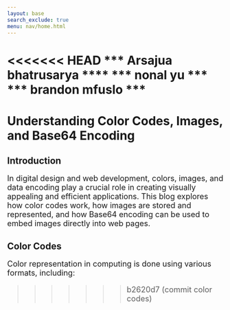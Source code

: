 ```yaml
---
layout: base
search_exclude: true
menu: nav/home.html
---
```

<<<<<<< HEAD
*** Arsajua bhatrusarya ****
*** nonal yu ***
*** brandon mfuslo ***
=======


<style>
  p,li {
    font-size: 18px;
  }
</style>


# Understanding Color Codes, Images, and Base64 Encoding

## Introduction
In digital design and web development, colors, images, and data encoding play a crucial role in creating visually appealing and efficient applications. This blog explores how color codes work, how images are stored and represented, and how Base64 encoding can be used to embed images directly into web pages.

## Color Codes
Color representation in computing is done using various formats, including:
>>>>>>> b2620d7 (commit color codes)
